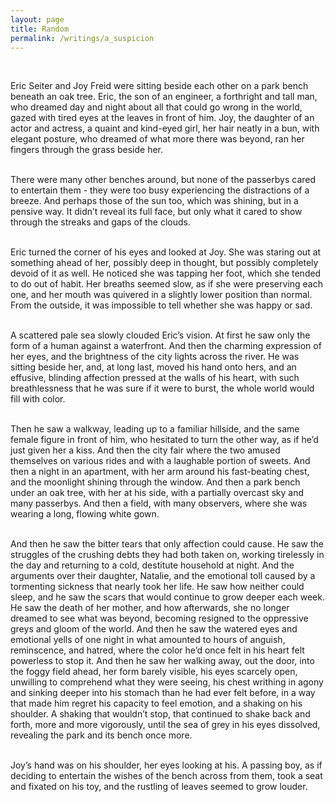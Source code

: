 ```yaml
---
layout: page
title: Random
permalink: /writings/a_suspicion
---
```

<br />

Eric Seiter and Joy Freid were sitting beside each other on a park bench beneath an oak tree. Eric, the son of an engineer, a forthright and tall man, who dreamed day and night about all that could go wrong in the world, gazed with tired eyes at the leaves in front of him. Joy, the daughter of an actor and actress, a quaint and kind-eyed girl, her hair neatly in a bun, with elegant posture, who dreamed of what more there was beyond, ran her fingers through the grass beside her. 
<br /><br />

There were many other benches around, but none of the passerbys cared to entertain them - they were too busy experiencing the distractions of a breeze. And perhaps those of the sun too, which was shining, but in a pensive way. It didn’t reveal its full face, but only what it cared to show through the streaks and gaps of the clouds. 
<br /><br />


Eric turned the corner of his eyes and looked at Joy. She was staring out at something ahead of her, possibly deep in thought, but possibly completely devoid of it as well. He noticed she was tapping her foot, which she tended to do out of habit. Her breaths seemed slow, as if she were preserving each one, and her mouth was quivered in a slightly lower position than normal. From the outside, it was impossible to tell whether she was happy or sad. 
<br /><br />


A scattered pale sea slowly clouded Eric’s vision. At first he saw only the form of a human against a waterfront. And then the charming expression of her eyes, and the brightness of the city lights across the river. He was sitting beside her, and, at long last, moved his hand onto hers, and an effusive, blinding affection pressed at the walls of his heart, with such breathlessness that he was sure if it were to burst, the whole world would fill with color. 
<br /><br />


Then he saw a walkway, leading up to a familiar hillside, and the same female figure in front of him, who hesitated to turn the other way, as if he’d just given her a kiss. And then the city fair where the two amused themselves on various rides and with a laughable portion of sweets. And then a night in an apartment, with her arm around his fast-beating chest, and the moonlight shining through the window. And then a park bench under an oak tree, with her at his side, with a partially overcast sky and many passerbys. And then a field, with many observers, where she was wearing a long, flowing white gown. 
<br /><br />


And then he saw the bitter tears that only affection could cause. He saw the struggles of the crushing debts they had both taken on, working tirelessly in the day and returning to a cold, destitute household at night. And the arguments over their daughter, Natalie, and the emotional toll caused by a tormenting sickness that nearly took her life. He saw how neither could sleep, and he saw the scars that would continue to grow deeper each week. He saw the death of her mother, and how afterwards, she no longer dreamed to see what was beyond, becoming resigned to the oppressive greys and gloom of the world. And then he saw the watered eyes and emotional yells of one night in what amounted to hours of anguish, reminscence, and hatred, where the color he’d once felt in his heart felt powerless to stop it. And then he saw her walking away, out the door, into the foggy field ahead, her form barely visible, his eyes scarcely open, unwilling to comprehend what they were seeing, his chest writhing in agony and sinking deeper into his stomach than he had ever felt before, in a way that made him regret his capacity to feel emotion, and a shaking on his shoulder. A shaking that wouldn’t stop, that continued to shake back and forth, more and more vigorously, until the sea of grey in his eyes dissolved, revealing the park and its bench once more. 
<br /><br />


Joy’s hand was on his shoulder, her eyes looking at his. A passing boy, as if deciding to entertain the wishes of the bench across from them, took a seat and fixated on his toy, and the rustling of leaves seemed to grow louder.